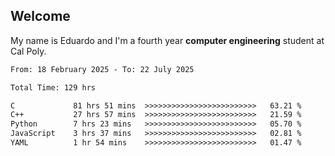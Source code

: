 ## Welcome

 My name is Eduardo and I'm a fourth year **computer engineering** student at Cal Poly.

<!--START_SECTION:waka-->

```txt
From: 18 February 2025 - To: 22 July 2025

Total Time: 129 hrs

C             81 hrs 51 mins  >>>>>>>>>>>>>>>>>>>>>>>>>   63.21 %
C++           27 hrs 57 mins  >>>>>>>>>>>>>>>>>>>>>>>>>   21.59 %
Python        7 hrs 23 mins   >>>>>>>>>>>>>>>>>>>>>>>>>   05.70 %
JavaScript    3 hrs 37 mins   >>>>>>>>>>>>>>>>>>>>>>>>>   02.81 %
YAML          1 hr 54 mins    >>>>>>>>>>>>>>>>>>>>>>>>>   01.47 %
```

<!--END_SECTION:waka-->

<!--
**lalog12/lalog12** is a ✨ _special_ ✨ repository because its `README.md` (this file) appears on your GitHub profile.

Here are some ideas to get you started:

- 🔭 I’m currently working on ...
- 🌱 I’m currently learning ...
- 👯 I’m looking to collaborate on ...
- 🤔 I’m looking for help with ...
- 💬 Ask me about ...
- 📫 How to reach me: ...
- 😄 Pronouns: ...
- ⚡ Fun fact: ...
-->
